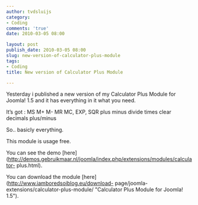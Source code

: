 ```yaml
---
author: tvdsluijs
category:
- Coding
comments: 'true'
date: 2010-03-05 08:00

layout: post
publish_date: 2010-03-05 08:00
slug: new-version-of-calculator-plus-module
tags:
- Coding
title: New version of Calculator Plus Module

---
```

Yesterday i published a new version of my Calculator Plus Module for Joomla!
1.5 and it has everything in it what you need.  
  
It’s got : MS M+ M- MR MC, EXP, SQR plus minus divide times clear decimals
plus/minus  
  
So.. basicly everything.  
  
This module is usage free.  
  
You can see the demo
[here](http://demos.gebruikmaar.nl/joomla/index.php/extensions/modules/calculator-
plus.html).  
  
You can download the module [here](http://www.iamboredsoiblog.eu/download-
page/joomla-extensions/calculator-plus-module/ "Calculator Plus Module for
Joomla! 1.5").

